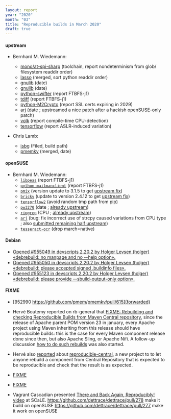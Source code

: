 ```yaml
---
layout: report
year: "2020"
month: "03"
title: "Reproducible builds in March 2020"
draft: true
---
```


#### upstream

* Bernhard M. Wiedemann:
    * [mono/at-spi-sharp](https://github.com/mono/mono/issues/19257) (toolchain, report nondeterminism from glob/ filesystem readdir order)
    * [lasso](https://dev.entrouvert.org/issues/40454) (merged, sort python readdir order)
    * [gnulib](https://lists.gnu.org/archive/html/bug-gnulib/2020-03/msg00024.html) (date)
    * [gnulib](https://lists.gnu.org/archive/html/bug-gnulib/2020-03/msg00061.html) (date)
    * [python-swifter](https://github.com/jmcarpenter2/swifter/issues/102) (report FTBFS-j1)
    * [tdiff](https://github.com/F-i-f/tdiff/issues/2) (report FTBFS-j1)
    * [python-M2Crypto](https://gitlab.com/m2crypto/m2crypto/-/issues/275) (report SSL certs expiring in 2029)
    * [arj](https://sourceforge.net/p/arj/git/merge-requests/2/) (date ; upstreamed a nice patch after a hackish openSUSE-only patch)
    * [volk](https://github.com/gnuradio/volk/issues/369) (report compile-time CPU-detection)
    * [tensorflow](https://github.com/tensorflow/tensorflow/issues/37997) (report ASLR-induced variation)


* Chris Lamb:
    * [isbg](https://gitlab.com/isbg/isbg/-/issues/151) (Filed, build path)
    * [pmemkv](https://github.com/pmem/pmemkv/pull/615) (merged, date)

#### openSUSE

* Bernhard M. Wiedemann:
    * [`libpeas`](https://bugzilla.opensuse.org/show_bug.cgi?id=1165442) (report FTBFS-j1)
    * [`python-mailmanclient`](https://bugzilla.opensuse.org/show_bug.cgi?id=1165453) (report FTBFS-j1)
    * [`pmix`](https://build.opensuse.org/request/show/788084) (version update to 3.1.5 to get [upstream fix](https://github.com/openpmix/openpmix/pull/1560))
    * [`brickv`](https://build.opensuse.org/request/show/788096) (update to version 2.4.12 to get [upstream fix](https://github.com/Tinkerforge/brickv/pull/23))
    * [`tensorflow2`](https://build.opensuse.org/request/show/787621) (avoid random tmp path from pip)
    * [`pw3270`](https://build.opensuse.org/request/show/788088) (date ; [already upstream](https://github.com/PerryWerneck/pw3270/pull/2))
    * [`ripgrep`](https://build.opensuse.org/request/show/788111) (CPU ; [already upstream](https://github.com/BurntSushi/ripgrep/commit/12e41809850a4ac14ed200101ef8b033d2a20c38))
    * [`arj`](https://build.opensuse.org/request/show/788351) (bug: fix incorrect use of strcpy caused variations from CPU type ; also [submitted remaining half upstream](https://sourceforge.net/p/arj/git/merge-requests/1/))
    * [`tesseract-ocr`](https://build.opensuse.org/request/show/788680) (drop march=native)

#### Debian

* [Opened #955049 in devscripts 2.20.2 by Holger Levsen (holger) «debrebuild: no manpage and no --help option».](https://bugs.debian.org/955049)
* [Opened #955050 in devscripts 2.20.2 by Holger Levsen (holger) «debrebuild: please accepted signed .buildinfo files».](https://bugs.debian.org/955050)
* [Opened #955123 in devscripts 2.20.2 by Holger Levsen (holger) «debrebuild: please provide --sbuild-output-only option».](https://bugs.debian.org/955123)

#### FIXME

* [952990 https://github.com/pmem/pmemkv/pull/615](forwarded)

* Hervé Boutemy reported on rb-general that [FIXME: Rebuilding and checking Reproducible Builds from Maven Central repository](https://lists.reproducible-builds.org/pipermail/rb-general/2020-March/001862.html), since the release of Apache parent POM version 23 in january, every Apache project using Maven inheriting from this release should have reproducible builds: this is the case for every Maven component release done since then, but also Apache Sling, or Apache Nifi. A follow-up discussion [how to do such rebuilds](https://lists.apache.org/thread.html/ra05a971a2de961d27691bd4624850a06a862b4223116c0c904be8397%40%3Cdev.maven.apache.org%3E) was also started.

* Hervé also [reported](https://lists.reproducible-builds.org/pipermail/rb-general/2020-March/001869.html) about [reproducible-central](https://github.com/jvm-repo-rebuild/reproducible-central), a new project to to let anyone rebuild a component from Central Repository that is expected to be reproducible and check that the result is as expected.


* [FIXME](https://youtu.be/NuDIZqBdM08)

* [FIXME](https://salsa.debian.org/installer-team/debian-installer/-/merge_requests/13#note_149617)

* Vagrant Cascadian presented [There and Back Again, Reproducibly!](https://www.socallinuxexpo.org/scale/18x/presentations/there-and-back-again-reproducibly) [video](https://youtu.be/wRmOOKugpTc?t=19053) at SCaLE.
    https://github.com/dettrace/dettrace/pull/278 make it build on openSUSE
    https://github.com/dettrace/dettrace/pull/277 make it work on openSUSE
